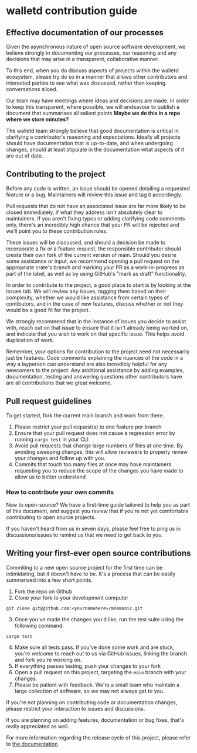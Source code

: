 # walletd contribution guide

## Effective documentation of our processes

Given the asynchronous nature of open source software development, we believe strongly in documenting our processes, our reasoning and any decisions that may arise in a transparent, collaborative manner.

To this end, when you do discuss aspects of projects within the walletd ecosystem, please try do so in a manner that allows other contributors and interested parties to see what was discussed, rather than keeping conversations siloed.

Our team may have meetings where ideas and decisions are made. In order to keep this transparent, where possible, we will endeavour to publish a document that summarises all salient points **Maybe we do this in a repo where we store minutes?**

The walletd team strongly believe that good documentation is critical in clarifying a contributor's reasoning and expectations. Ideally all projects should have documentation that is up-to-date, and when undergoing changes, should at least stipulate in the documentation what aspects of it are out of date.

## Contributing to the project
Before any code is written, an issue should be opened detailing a requested feature or a bug. Maintainers will review this issue and tag it accordingly.

Pull requests that do not have an associated issue are far more likely to be closed immediately, if what they address isn't absolutely clear to maintainers. If you aren't fixing typos or adding clarifying code comments only, there's an incredibly high chance that your PR will be rejected and we'll point you to these contribution rules.

These issues will be discussed, and should a decision be made to incorporate a fix or a feature request, the responsible contributor should create their own fork of the current version of main. Should you desire some assistance or input, we recommend opening a pull request on the appropriate crate's branch and marking your PR as a work-in-progress as part of the label, as well as by using GitHub's "mark as draft" functionality.

In order to contribute to the project, a good place to start is by looking at the issues tab. We will review any issues, tagging them based on their complexity, whether we would like assistance from certain types of contibutors, and in the case of new features, discuss whether or not they would be a good fit for the project.

We strongly recommend that in the instance of issues you decide to assist with, reach out on that issue to ensure that it isn't already being worked on, and indicate that you wish to work on that specific issue. This helps avoid duplication of work. 

Remember, your options for contribution to the project need not necessarily just be features. Code comments explaining the nuances of the code in a way a layperson can understand are also incredibly helpful for any newcomers to the project. Any additional assistance by adding examples, documentation, testing and answering questions other contributors have are all contributions that we great welcome.

## Pull request guidelines

To get started, fork the current main branch and work from there. 

1. Please restrict your pull request(s) to one feature per branch
1. Ensure that your pull request does not cause a regression error by running `cargo test` in your CLI
1. Avoid pull requests that change large numbers of files at one time. By avoiding sweeping changes, this will allow reviewers to properly review your changes and follow up with you.
1. Commits that touch too many files at once may have maintainers requesting you to reduce the scope of the changes you have made to allow us to better understand 

### How to contribute your own commits
New to open-source? We have a first-time guide tailored to help you as part of this document, and suggest you review that if you're not yet comfortable contributing to open source projects.

If you haven't heard from us in seven days, please feel free to ping us in discussions/issues to remind us that we need to get back to you.



## Writing your first-ever open source contributions
Commiting to a new open source project for the first time can be intimidating, but it doesn't have to be. It's a process that can be easily summarised into a few short points.

1. Fork the repo on Github
1. Clone your fork to your development computer
```
git clone git@github.com:<yournamehere>/mnemonic.git
```
3. Once you've made the changes you'd like, run the test suite using the following command:
```
cargo test
```
4. Make sure all tests pass. If you've done some work and are stuck, you're welcome to reach out to us via GitHub issues, linking the branch and fork you're working on.
4. If everything passes testing, push your changes to your fork
4. Open a pull request on this project, targeting the `main` branch with your changes.
4. Please be patient with feedback. We're a small team who maintain a large collection of software, so we may not always get to you. 


If you're not planning on contributing code or documentation changes, please restrict your interaction to issues and discussions.

If you are planning on adding features, documentation or bug fixes, that's really appreciated as well.

For more information regarding the release cycle of this project, please refer to [the documentation][readme-example]


[readme-example]: https://github.com/walletd/hd_key/tree/main/examples/readme